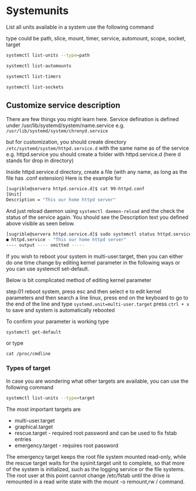 # Systemunits

List all units available in a system use the following command

type could be path, slice, mount, timer, service, automount, scope, socket, target

```bash
systemctl list-units --type=path

systemctl list-automounts

systemctl list-timers

systemctl list-sockets
```

## Customize service description

There are few things you might learn here.
Service defination is defined under /usr/lib/systemd/system/name.service e.g.
`/usr/lib/systemd/system/chronyd.service`

but for customization, you should create directory `/etc/systemd/system/httpd.service.d` with the same name as of the service
e.g. httpd.service you should create a folder with httpd.service.d (here d stands for drop in directory)

Inside httpd.service.d directory, create a file (with any name, as long as the file has .conf extension)
Here is the example for 

```bash
[sugrible@servera httpd.service.d]$ cat 99-httpd.conf
[Unit]
Description = "This our home httpd server"
```

And just reload daemon using `systemctl daemon-reload` and the check the status of the service again. You should see the Description text you defined above visible as seen below.

```bash
[sugrible@servera httpd.service.d]$ sudo systemctl status httpd.service
● httpd.service - "This our home httpd server"
---- output ---- omitted -----
```

If you wish to reboot your system in multi-user.target, then you can either do one time change by editing 
kernel parameter in the following ways or you can use systemctl set-default.

Below is bit complicated method of editing kernel parameter

step:01 reboot system, press esc and then select e to edit kernel parameters and then search a line linux, press end on the keyboard to go
to the end of the line and type `systemd.unit=multi-user.target`
press `ctrl + x` to save and system is automatically rebooted

To confirm your parameter is working type

`systemctl get-default`

or type 

`cat /proc/cmdline`

### Types of target

In case you are wondering what other targets are available, you can use the following command

```bash
systemctl list-units --type=target
```

The most important targets are 

- multi-user.target
- graphical.target
- rescue.target - required root password and can be used to fix fstab entries
- emergency.target - requires root password

The emergency target keeps the root file system mounted read-only, 
while the rescue target waits for the sysinit.target unit to complete, so that more of the system is initialized, 
such as the logging service or the file systems. 
The root user at this point cannot change /etc/fstab until the drive is remounted in a read write state with the mount -o remount,rw / command.